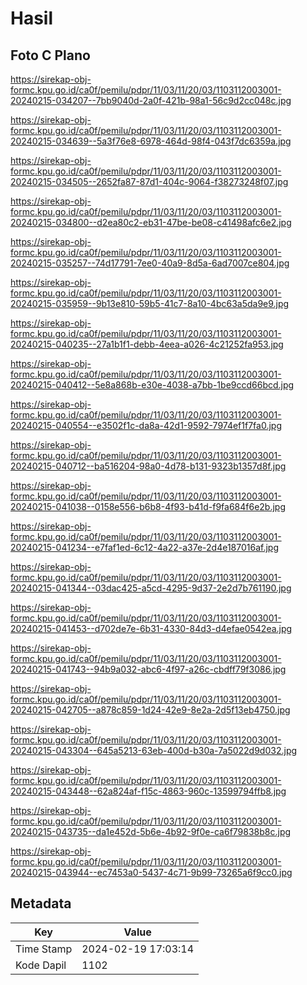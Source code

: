 # Hasil

## Foto C Plano

https://sirekap-obj-formc.kpu.go.id/ca0f/pemilu/pdpr/11/03/11/20/03/1103112003001-20240215-034207--7bb9040d-2a0f-421b-98a1-56c9d2cc048c.jpg

https://sirekap-obj-formc.kpu.go.id/ca0f/pemilu/pdpr/11/03/11/20/03/1103112003001-20240215-034639--5a3f76e8-6978-464d-98f4-043f7dc6359a.jpg

https://sirekap-obj-formc.kpu.go.id/ca0f/pemilu/pdpr/11/03/11/20/03/1103112003001-20240215-034505--2652fa87-87d1-404c-9064-f38273248f07.jpg

https://sirekap-obj-formc.kpu.go.id/ca0f/pemilu/pdpr/11/03/11/20/03/1103112003001-20240215-034800--d2ea80c2-eb31-47be-be08-c41498afc6e2.jpg

https://sirekap-obj-formc.kpu.go.id/ca0f/pemilu/pdpr/11/03/11/20/03/1103112003001-20240215-035257--74d17791-7ee0-40a9-8d5a-6ad7007ce804.jpg

https://sirekap-obj-formc.kpu.go.id/ca0f/pemilu/pdpr/11/03/11/20/03/1103112003001-20240215-035959--9b13e810-59b5-41c7-8a10-4bc63a5da9e9.jpg

https://sirekap-obj-formc.kpu.go.id/ca0f/pemilu/pdpr/11/03/11/20/03/1103112003001-20240215-040235--27a1b1f1-debb-4eea-a026-4c21252fa953.jpg

https://sirekap-obj-formc.kpu.go.id/ca0f/pemilu/pdpr/11/03/11/20/03/1103112003001-20240215-040412--5e8a868b-e30e-4038-a7bb-1be9ccd66bcd.jpg

https://sirekap-obj-formc.kpu.go.id/ca0f/pemilu/pdpr/11/03/11/20/03/1103112003001-20240215-040554--e3502f1c-da8a-42d1-9592-7974ef1f7fa0.jpg

https://sirekap-obj-formc.kpu.go.id/ca0f/pemilu/pdpr/11/03/11/20/03/1103112003001-20240215-040712--ba516204-98a0-4d78-b131-9323b1357d8f.jpg

https://sirekap-obj-formc.kpu.go.id/ca0f/pemilu/pdpr/11/03/11/20/03/1103112003001-20240215-041038--0158e556-b6b8-4f93-b41d-f9fa684f6e2b.jpg

https://sirekap-obj-formc.kpu.go.id/ca0f/pemilu/pdpr/11/03/11/20/03/1103112003001-20240215-041234--e7faf1ed-6c12-4a22-a37e-2d4e187016af.jpg

https://sirekap-obj-formc.kpu.go.id/ca0f/pemilu/pdpr/11/03/11/20/03/1103112003001-20240215-041344--03dac425-a5cd-4295-9d37-2e2d7b761190.jpg

https://sirekap-obj-formc.kpu.go.id/ca0f/pemilu/pdpr/11/03/11/20/03/1103112003001-20240215-041453--d702de7e-6b31-4330-84d3-d4efae0542ea.jpg

https://sirekap-obj-formc.kpu.go.id/ca0f/pemilu/pdpr/11/03/11/20/03/1103112003001-20240215-041743--94b9a032-abc6-4f97-a26c-cbdff79f3086.jpg

https://sirekap-obj-formc.kpu.go.id/ca0f/pemilu/pdpr/11/03/11/20/03/1103112003001-20240215-042705--a878c859-1d24-42e9-8e2a-2d5f13eb4750.jpg

https://sirekap-obj-formc.kpu.go.id/ca0f/pemilu/pdpr/11/03/11/20/03/1103112003001-20240215-043304--645a5213-63eb-400d-b30a-7a5022d9d032.jpg

https://sirekap-obj-formc.kpu.go.id/ca0f/pemilu/pdpr/11/03/11/20/03/1103112003001-20240215-043448--62a824af-f15c-4863-960c-13599794ffb8.jpg

https://sirekap-obj-formc.kpu.go.id/ca0f/pemilu/pdpr/11/03/11/20/03/1103112003001-20240215-043735--da1e452d-5b6e-4b92-9f0e-ca6f79838b8c.jpg

https://sirekap-obj-formc.kpu.go.id/ca0f/pemilu/pdpr/11/03/11/20/03/1103112003001-20240215-043944--ec7453a0-5437-4c71-9b99-73265a6f9cc0.jpg


## Metadata

| Key        | Value               |
| ---------- | ------------------- |
| Time Stamp | 2024-02-19 17:03:14 |
| Kode Dapil | 1102                |



